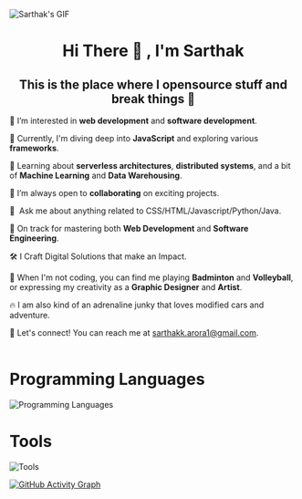 ![Sarthak's GIF](https://camo.githubusercontent.com/aeccd107dc976c2b03742434d919359a948926e3b39c0c589df8ed66b69e915a/68747470733a2f2f7777772e63617265657267756964652e636f6d2f6361726565722f77702d636f6e74656e742f75706c6f6164732f323032302f30322f63732d616e2e676966)


<center>

# **Hi There 👋 ,  I'm Sarthak**

## This is the place where I opensource stuff and break things :rofl:

</center>


👀 I’m interested in **web development** and **software development**.

🌱 Currently, I'm diving deep into **JavaScript** and exploring various **frameworks**.

🧐 Learning about **serverless architectures**, **distributed systems**, and a bit of **Machine Learning** and **Data Warehousing**.

💞️ I’m always open to **collaborating** on exciting projects.

💬 &nbsp;Ask me about anything related to CSS/HTML/Javascript/Python/Java.

🌱 On track for mastering both **Web Development** and **Software Engineering**.

🛠 I Craft Digital Solutions that make an Impact.

🎨 When I'm not coding, you can find me playing **Badminton** and **Volleyball**, or expressing my creativity as a **Graphic Designer** and **Artist**.

🔥 I am also kind of an adrenaline junky that loves modified cars and adventure. 

📧 Let's connect! You can reach me at sarthakk.arora1@gmail.com.
&nbsp;
&nbsp;<br>
&nbsp;
&nbsp;

# Programming Languages

<img alt="Programming Languages" src="https://skills.thijs.gg/icons?i=c,cpp,py,java,js,html,css,react,next,mysql,tailwind">

# Tools

![Tools](https://skills.thijs.gg/icons?i=git,github,gitlab,androidstudio,linux,arduino,autocad,bootstrap,photoshop,visualstudio,vscode,wordpress,figma,replit,aws,azure,gcp,anaconda,windows,apple,gmail,linkedin,redis,stackoverflow,sklearn)



[![GitHub Activity Graph](https://github-readme-activity-graph.vercel.app/graph?username=sarthakkarora&bg_color=ffcfe9&color=9e4c98&line=9e4c98&point=403d3d&area=true&hide_border=true)](https://github.com/ashutosh00710/github-readme-activity-graph)

